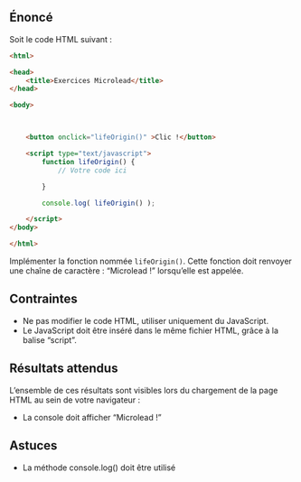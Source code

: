 ## Énoncé

Soit le code HTML suivant :

```html
<html>

<head>
    <title>Exercices Microlead</title>
</head>

<body>



    <button onclick="lifeOrigin()" >Clic !</button>

    <script type="text/javascript">
        function lifeOrigin() {
            // Votre code ici

        }

        console.log( lifeOrigin() );

    </script>
</body>

</html>
```

Implémenter la  fonction nommée ```lifeOrigin()```. Cette fonction doit renvoyer une chaîne de caractère : “Microlead !” lorsqu’elle est appelée.

## Contraintes

- Ne pas modifier le code HTML, utiliser uniquement du JavaScript.
- Le JavaScript doit être inséré dans le même fichier HTML, grâce à la balise “script”.

## Résultats attendus

L’ensemble de ces résultats sont visibles lors du chargement de la page HTML au sein de votre navigateur :

- La console doit afficher “Microlead !”

## Astuces

- La méthode console.log() doit être utilisé